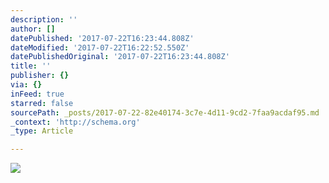 ```yaml
---
description: ''
author: []
datePublished: '2017-07-22T16:23:44.808Z'
dateModified: '2017-07-22T16:22:52.550Z'
datePublishedOriginal: '2017-07-22T16:23:44.808Z'
title: ''
publisher: {}
via: {}
inFeed: true
starred: false
sourcePath: _posts/2017-07-22-82e40174-3c7e-4d11-9cd2-7faa9acdaf95.md
_context: 'http://schema.org'
_type: Article

---
```

![](https://the-grid-user-content.s3-us-west-2.amazonaws.com/63fff112-955c-4b95-bb35-d6f398e3b2e1.jpg)